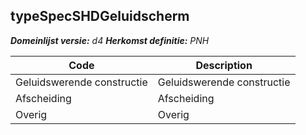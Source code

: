 ## typeSpecSHDGeluidscherm

*__Domeinlijst versie:__ d4*
*__Herkomst definitie:__ PNH*

|__Code__ |__Description__	|
|	---	|	---	|
| Geluidswerende constructie | Geluidswerende constructie |
| Afscheiding | Afscheiding |
| Overig | Overig |
